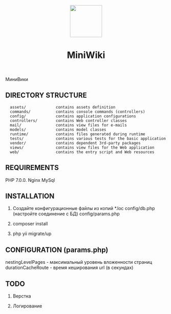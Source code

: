 <p align="center">
    <a href="https://github.com/yiisoft" target="_blank">
        <img src="https://avatars0.githubusercontent.com/u/993323" height="100px">
    </a>
    <h1 align="center">MiniWiki</h1>
    <br>
</p>

МиниВики


DIRECTORY STRUCTURE
-------------------

      assets/             contains assets definition
      commands/           contains console commands (controllers)
      config/             contains application configurations
      controllers/        contains Web controller classes
      mail/               contains view files for e-mails
      models/             contains model classes
      runtime/            contains files generated during runtime
      tests/              contains various tests for the basic application
      vendor/             contains dependent 3rd-party packages
      views/              contains view files for the Web application
      web/                contains the entry script and Web resources



REQUIREMENTS
------------

PHP 7.0.0.
Nginx 
MySql


INSTALLATION
------------
 
 1) Создайте конфигурационные файлы из копий *.loc
 config/db.php (настройте соединение с БД)
 config/params.php

2) composer install

3) php yii migrate/up


CONFIGURATION (params.php)
-------------

nestingLevelPages - максимальный уровень вложенности страниц
<br>
durationCacheRoute - время кеширования url (в секундах)

TODO
-------------

1) Верстка

2) Логирование
